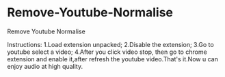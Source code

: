 # Remove-Youtube-Normalise
Remove Youtube Normalise 


Instructions:
1.Load extension unpacked;
2.Disable the extension;
3.Go to youtube select a video;
4.After you click video stop, then go to chrome extension and enable it,after refresh the youtube video.That's it.Now u can enjoy audio at high quality.
